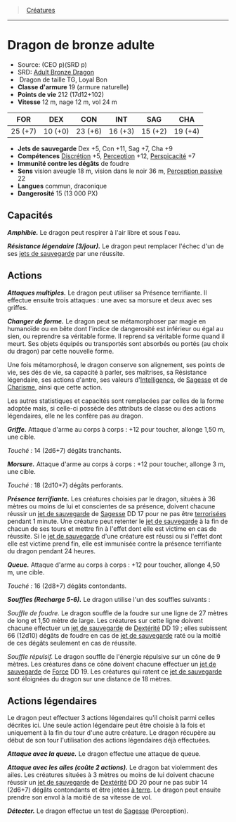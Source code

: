 ﻿---
!MonsterItem
Family: MonsterHD
Type: Dragon
Size: TG
Alignment: Loyal Bon
ArmorClass: 19 (armure naturelle)
HitPoints: 212 (17d12+102)
Speed: 12 m, nage 12 m, vol 24 m
Strength: 25 (+7)
Dexterity: 10 (+0)
Constitution: 23 (+6)
Intelligence: 16 (+3)
Wisdom: 15 (+2)
Charisma: 19 (+4)
SavingThrows: Dex +5, Con +11, Sag +7, Cha +9
Skills: '[Discrétion](hd_abilities_dexterity_discretion.md) +5, [Perception](hd_abilities_wisdom_perception.md) +12, [Perspicacité](hd_abilities_wisdom_perspicacite.md) +7'
DamageImmunities: de foudre
Senses: vision aveugle 18 m, vision dans le noir 36 m, [Perception passive](hd_abilities_dexterity_perception_passive.md) 22
Languages: commun, draconique
Challenge: 15 (13 000 PX)
Id: monsters_hd.md#dragon-de-bronze-adulte
ParentLink: monsters_hd.md#créatures
Name: Dragon de bronze adulte
ParentName: Créatures
NameLevel: 1
AltName: '[Adult Bronze Dragon](srd_monsters_adult_bronze_dragon.md)'
Source: (CEO p)(SRD p)
Attributes: {}
AttributesDictionary: >+
  {}

---
> [Créatures](hd_monsters.md)

---

# Dragon de bronze adulte

- Source: (CEO p)(SRD p)
- SRD: [Adult Bronze Dragon](srd_monsters_adult_bronze_dragon.md)
-  Dragon de taille TG, Loyal Bon
- **Classe d'armure** 19 (armure naturelle)
- **Points de vie** 212 (17d12+102)
- **Vitesse** 12 m, nage 12 m, vol 24 m

|FOR|DEX|CON|INT|SAG|CHA|
|---|---|---|---|---|---|
|25 (+7)|10 (+0)|23 (+6)|16 (+3)|15 (+2)|19 (+4)|

- **Jets de sauvegarde** Dex +5, Con +11, Sag +7, Cha +9
- **Compétences** [Discrétion](hd_abilities_dexterity_discretion.md) +5, [Perception](hd_abilities_wisdom_perception.md) +12, [Perspicacité](hd_abilities_wisdom_perspicacite.md) +7
- **Immunité contre les dégâts** de foudre
- **Sens** vision aveugle 18 m, vision dans le noir 36 m, [Perception passive](hd_abilities_dexterity_perception_passive.md) 22
- **Langues** commun, draconique
- **Dangerosité** 15 (13 000 PX)

## Capacités

**_Amphibie._** Le dragon peut respirer à l'air libre et sous l'eau.

**_Résistance légendaire (3/jour)._** Le dragon peut remplacer l'échec d'un de ses [jets de sauvegarde](hd_abilities_jets_de_sauvegarde.md) par une réussite.

## Actions

**_Attaques multiples._** Le dragon peut utiliser sa Présence terrifiante. Il effectue ensuite trois attaques : une avec sa morsure et deux avec ses griffes.

**_Changer de forme._** Le dragon peut se métamorphoser par magie en humanoïde ou en bête dont l'indice de dangerosité est inférieur ou égal au sien, ou reprendre sa véritable forme. Il reprend sa véritable forme quand il meurt. Ses objets équipés ou transportés sont absorbés ou portés (au choix du dragon) par cette nouvelle forme.

Une fois métamorphosé, le dragon conserve son alignement, ses points de vie, ses dés de vie, sa capacité à parler, ses maîtrises, sa Résistance légendaire, ses actions d'antre, ses valeurs d'[Intelligence](hd_abilities_intelligence.md), de [Sagesse](hd_abilities_wisdom.md) et de [Charisme](hd_abilities_charisma.md), ainsi que cette action.

Les autres statistiques et capacités sont remplacées par celles de la forme adoptée mais, si celle-ci possède des attributs de classe ou des actions légendaires, elle ne les confère pas au dragon.

**_Griffe._** Attaque d'arme au corps à corps : +12 pour toucher, allonge 1,50 m, une cible.

_Touché :_ 14 (2d6+7) dégâts tranchants.

**_Morsure._** Attaque d'arme au corps à corps : +12 pour toucher, allonge 3 m, une cible.

_Touché :_ 18 (2d10+7) dégâts perforants.

**_Présence terrifiante._** Les créatures choisies par le dragon, situées à 36 mètres ou moins de lui et conscientes de sa présence, doivent chacune réussir un [jet de sauvegarde](hd_abilities_jets_de_sauvegarde.md) de [Sagesse](hd_abilities_wisdom.md) DD 17 pour ne pas être [terrorisées](hd_conditions_terrorise.md) pendant 1 minute. Une créature peut retenter le [jet de sauvegarde](hd_abilities_jets_de_sauvegarde.md) à la fin de chacun de ses tours et mettre fin à l'effet dont elle est victime en cas de réussite. Si le [jet de sauvegarde](hd_abilities_jets_de_sauvegarde.md) d'une créature est réussi ou si l'effet dont elle est victime prend fin, elle est immunisée contre la présence terrifiante du dragon pendant 24 heures.

**_Queue._** Attaque d'arme au corps à corps : +12 pour toucher, allonge 4,50 m, une cible.

_Touché :_ 16 (2d8+7) dégâts contondants.

**_Souffles (Recharge 5-6)._** Le dragon utilise l'un des souffles suivants :

_Souffle de foudre._ Le dragon souffle de la foudre sur une ligne de 27 mètres de long et 1,50 mètre de large. Les créatures sur cette ligne doivent chacune effectuer un [jet de sauvegarde](hd_abilities_jets_de_sauvegarde.md) de [Dextérité](hd_abilities_dexterity.md) DD 19 ; elles subissent 66 (12d10) dégâts de foudre en cas de [jet de sauvegarde](hd_abilities_jets_de_sauvegarde.md) raté ou la moitié de ces dégâts seulement en cas de réussite.

_Souffle répulsif._ Le dragon souffle de l'énergie répulsive sur un cône de 9 mètres. Les créatures dans ce cône doivent chacune effectuer un [jet de sauvegarde](hd_abilities_jets_de_sauvegarde.md) de [Force](hd_abilities_strength.md) DD 19. Les créatures qui ratent ce [jet de sauvegarde](hd_abilities_jets_de_sauvegarde.md) sont éloignées du dragon sur une distance de 18 mètres.

## Actions légendaires

Le dragon peut effectuer 3 actions légendaires qu'il choisit parmi celles décrites ici. Une seule action légendaire peut être choisie à la fois et uniquement à la fin du tour d'une autre créature. Le dragon récupère au début de son tour l'utilisation des actions légendaires déjà effectuées.

**_Attaque avec la queue._** Le dragon effectue une attaque de queue.

**_Attaque avec les ailes (coûte 2 actions)._** Le dragon bat violemment des ailes. Les créatures situées à 3 mètres ou moins de lui doivent chacune réussir un [jet de sauvegarde](hd_abilities_jets_de_sauvegarde.md) de [Dextérité](hd_abilities_dexterity.md) DD 20 pour ne pas subir 14 (2d6+7) dégâts contondants et être jetées [à terre](hd_conditions_a_terre.md). Le dragon peut ensuite prendre son envol à la moitié de sa vitesse de vol.

**_Détecter._** Le dragon effectue un test de [Sagesse](hd_abilities_wisdom.md) (Perception).

